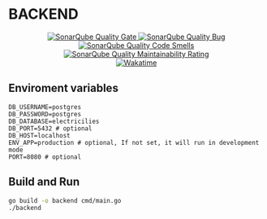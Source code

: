 # BACKEND

<div align=center>
  <a href="https://sonarcloud.io/summary/new_code?id=electricilies_backend">
    <img alt="SonarQube Quality Gate" src="https://sonarcloud.io/api/project_badges/measure?project=electricilies_backend&metric=alert_status"/>
  </a>
  <a href="https://sonarcloud.io/summary/new_code?id=electricilies_backend">
    <img alt="SonarQube Quality Bug" src="https://sonarcloud.io/api/project_badges/measure?project=electricilies_backend&metric=bugs"/>
  </a>
  <a href="https://sonarcloud.io/summary/new_code?id=electricilies_backend">
    <img alt="SonarQube Quality Code Smells" src="https://sonarcloud.io/api/project_badges/measure?project=electricilies_backend&metric=code_smells"/>
  </a>
  <a href="https://sonarcloud.io/summary/new_code?id=electricilies_backend">
    <img alt="SonarQube Quality Maintainability Rating" src="https://sonarcloud.io/api/project_badges/measure?project=electricilies_backend&metric=sqale_rating"/>
  </a>
  <br />
  <a href="https://wakatime.com/badge/github/electricilies/backend">
    <img alt="Wakatime" src="https://wakatime.com/badge/github/electricilies/backend.svg"/>
  </a>
</div>

## Enviroment variables

```env
DB_USERNAME=postgres
DB_PASSWORD=postgres
DB_DATABASE=electricilies
DB_PORT=5432 # optional
DB_HOST=localhost
ENV_APP=production # optional, If not set, it will run in development mode
PORT=8080 # optional
```

## Build and Run

```bash
go build -o backend cmd/main.go
./backend
```
